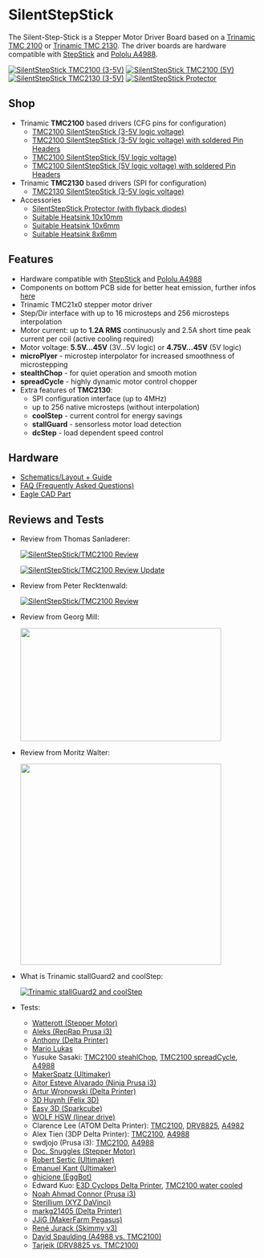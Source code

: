 # SilentStepStick
The Silent-Step-Stick is a Stepper Motor Driver Board based on a [Trinamic TMC 2100](http://www.trinamic.com/products/integrated-circuits/stepper-power-driver/tmc2100) or [Trinamic TMC 2130](http://www.trinamic.com/products/integrated-circuits/stepper-power-driver/tmc2130).
The driver boards are hardware compatible with [StepStick](http://reprap.org/wiki/StepStick) and [Pololu A4988](https://www.pololu.com/product/1182).

[![SilentStepStick TMC2100 (3-5V)](https://github.com/watterott/SilentStepStick/raw/master/hardware/SilentStepStick_v12.jpg)](http://www.watterott.com/en/SilentStepStick)
[![SilentStepStick TMC2100 (5V)](https://github.com/watterott/SilentStepStick/raw/master/hardware/SilentStepStick_v12_5V.jpg)](http://www.watterott.com/en/SilentStepStick-TMC2100-5V)
[![SilentStepStick TMC2130 (3-5V)](https://github.com/watterott/SilentStepStick/raw/master/hardware/SilentStepStick-TMC2130_v10.jpg)](http://www.watterott.com/en/SilentStepStick-TMC2130)
[![SilentStepStick Protector](https://github.com/watterott/SilentStepStick/raw/master/hardware/StepStick-Protector_v10.jpg)](http://www.watterott.com/en/SilentStepStick-Protector)


## Shop
* Trinamic **TMC2100** based drivers (CFG pins for configuration)
  * [TMC2100 SilentStepStick (3-5V logic voltage)](http://www.watterott.com/en/SilentStepStick)
  * [TMC2100 SilentStepStick (3-5V logic voltage) with soldered Pin Headers](http://www.watterott.com/en/SilentStepStick-with-Pins)
  * [TMC2100 SilentStepStick (5V logic voltage)](http://www.watterott.com/en/SilentStepStick-TMC2100-5V)
  * [TMC2100 SilentStepStick (5V logic voltage) with soldered Pin Headers](http://www.watterott.com/en/SilentStepStick-TMC2100-5V-with-Pins)
* Trinamic **TMC2130** based drivers (SPI for configuration)
  * [TMC2130 SilentStepStick (3-5V logic voltage)](http://www.watterott.com/en/SilentStepStick-TMC2130)
* Accessories
  * [SilentStepStick Protector (with flyback diodes)](http://www.watterott.com/en/SilentStepStick-Protector)
  * [Suitable Heatsink 10x10mm](http://www.watterott.com/en/Pin-heatsink-square-ICK-S-10-x-10-x-125)
  * [Suitable Heatsink 10x6mm](http://www.watterott.com/en/Heatsink-for-DIL-IC-PLCC-und-SMD-10-x-6-mm)
  * [Suitable Heatsink 8x6mm](http://www.watterott.com/en/Heatsinks-6-3x8mm)


## Features
* Hardware compatible with [StepStick](http://reprap.org/wiki/StepStick) and [Pololu A4988](https://www.pololu.com/product/1182)
* Components on bottom PCB side for better heat emission, further infos [here](https://github.com/watterott/SilentStepStick/blob/master/docu/FAQ.md#why-is-the-tmc2100-chip-on-the-bottom-pcb-side)
* Trinamic TMC21x0 stepper motor driver
* Step/Dir interface with up to 16 microsteps and 256 microsteps interpolation
* Motor current: up to **1.2A RMS** continuously and 2.5A short time peak current per coil (active cooling required)
* Motor voltage: **5.5V...45V** (3V...5V logic) or **4.75V...45V** (5V logic)
* **microPlyer** - microstep interpolator for increased smoothness of microstepping
* **stealthChop** - for quiet operation and smooth motion
* **spreadCycle** - highly dynamic motor control chopper
* Extra features of **TMC2130**:
  * SPI configuration interface (up to 4MHz)
  * up to 256 native microsteps (without interpolation)
  * **coolStep** - current control for energy savings
  * **stallGuard** - sensorless motor load detection
  * **dcStep** - load dependent speed control


## Hardware
* [Schematics/Layout + Guide](https://github.com/watterott/SilentStepStick/tree/master/hardware)
* [FAQ (Frequently Asked Questions)](https://github.com/watterott/SilentStepStick/blob/master/docu/FAQ.md)
* [Eagle CAD Part](https://github.com/watterott/Eagle-Libs)


## Reviews and Tests

* Review from Thomas Sanladerer:

  [![SilentStepStick/TMC2100 Review](http://img.youtube.com/vi/g6Bxoqr8QlY/0.jpg)](https://www.youtube.com/watch?v=g6Bxoqr8QlY)

  [![SilentStepStick/TMC2100 Review Update](http://img.youtube.com/vi/mYuZqx8xwTg/0.jpg)](https://www.youtube.com/watch?v=mYuZqx8xwTg)

* Review from Peter Recktenwald:

  [![SilentStepStick/TMC2100 Review](http://img.youtube.com/vi/P3ebhi-vZRY/0.jpg)](https://www.youtube.com/watch?v=P3ebhi-vZRY)

* Review from Georg Mill:

  [<img src="http://blog.georgmill.de/wp-content/uploads/2015/06/steppermotor_intro.jpg" width="400" height="225">](http://blog.georgmill.de/2015/06/18/schrittmotor-test-5-treiber-im-vergleich/)

* Review from Moritz Walter:

  [<img src="https://hackadaycom.files.wordpress.com/2016/09/tmc_thumb1.jpg" width="400" height="400">](http://hackaday.com/2016/09/30/3d-printering-trinamic-tmc2130-stepper-motor-drivers-shifting-the-gears/)

* What is Trinamic stallGuard2 and coolStep:

  [![Trinamic stallGuard2 and coolStep](http://img.youtube.com/vi/Prw7wNa20Gk/0.jpg)](https://www.youtube.com/watch?v=Prw7wNa20Gk)

* Tests:
  * [Watterott (Stepper Motor)](https://www.youtube.com/watch?v=0l-HlntFYOY)
  * [Aleks (RepRap Prusa i3)](https://www.youtube.com/watch?v=33jQ0P7SMJA)
  * [Anthony (Delta Printer)](https://www.youtube.com/watch?v=CZOV0BdgSiU)
  * [Mario Lukas](https://www.youtube.com/watch?v=mJmg0iRHX8s)
  * Yusuke Sasaki: [TMC2100 steahlChop](https://www.youtube.com/watch?v=wrS7l46YJ_E), [TMC2100 spreadCycle](https://www.youtube.com/watch?v=391TY72wzPQ), [A4988](https://www.youtube.com/watch?v=iw6MRjzS6V4)
  * [MakerSpatz (Ultimaker)](https://www.youtube.com/watch?v=0jPbzB7XtWg)
  * [Aitor Esteve Alvarado (Ninja Prusa i3)](https://www.youtube.com/watch?v=c_TCVirnKJ0)
  * [Artur Wronowski (Delta Printer)](https://www.youtube.com/watch?v=hH2UkAmbfYs)
  * [3D Huynh (Felix 3D)](https://www.youtube.com/watch?v=EglFOpTXPtg)
  * [Easy 3D (Sparkcube)](https://www.youtube.com/watch?v=BxE_F8_Ec8M)
  * [WOLF HSW (linear drive)](https://www.youtube.com/watch?v=wjuAu0WYOPM)
  * Clarence Lee (ATOM Delta Printer): [TMC2100](https://www.youtube.com/watch?v=sBVNqFybUZI), [DRV8825](https://www.youtube.com/watch?v=tNufJnybsxg), [A4982](https://www.youtube.com/watch?v=r1noUt2UoO8)
  * Alex Tien (3DP Delta Printer): [TMC2100](https://www.youtube.com/watch?v=RcqnXXp4tPA), [A4988](https://www.youtube.com/watch?v=F2oB_NOLxHU)
  * swdjojo (Prusa i3): [TMC2100](https://www.youtube.com/watch?v=vBRNifmHaZE), [A4988](https://www.youtube.com/watch?v=TCgErVx93OA)
  * [Doc. Snuggles (Stepper Motor)](https://www.youtube.com/watch?v=gj6f6HSrHc4)
  * [Robert Sertic (Ultimaker)](https://www.youtube.com/watch?v=1wQJZb0gzoE)
  * [Emanuel Kant (Ultimaker)](https://www.youtube.com/watch?v=Y7CG43yf9zA)
  * [ghicione (EggBot)](https://www.youtube.com/watch?v=4FBAAQXnESU)
  * Edward Kuo: [E3D Cyclops Delta Printer](https://www.youtube.com/watch?v=iEYdrMH69oo), [TMC2100 water cooled](https://www.youtube.com/watch?v=vjNM9R0NZG0)
  * [Noah Ahmad Connor (Prusa i3)](https://www.youtube.com/watch?v=mNdl3s8TYmY)
  * [Sterillium (XYZ DaVinci)](https://www.youtube.com/watch?v=k-szP5wuplM)
  * [markg21405 (Delta Printer)](https://www.youtube.com/watch?v=tytL3KeIlLw)
  * [JJiG (MakerFarm Pegasus)](https://www.youtube.com/watch?v=9Rny6n1MCfI)
  * [René Jurack (Skimmy v3)](https://www.youtube.com/watch?v=qpl8v0k1_34)
  * [David Spaulding (A4988 vs. TMC2100)](https://www.youtube.com/watch?v=Z5OQpMSvWvs)
  * [Tarjeik (DRV8825 vs. TMC2100)](https://www.youtube.com/watch?v=oNAHOOolHWw)
